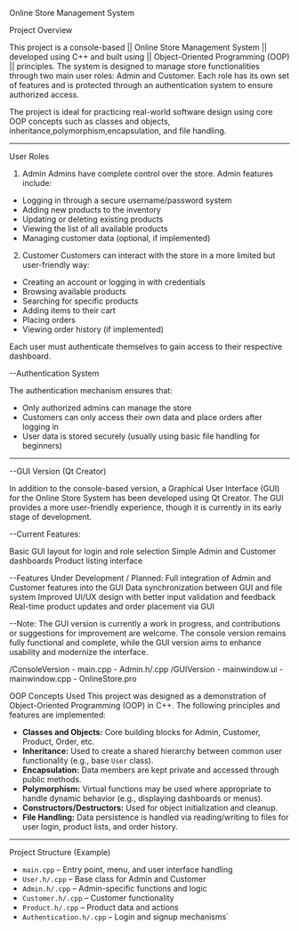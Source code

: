 Online Store Management System

Project Overview

This project is a console-based || Online Store Management System ||  developed using C++ and built using || Object-Oriented Programming (OOP) ||  principles.
The system is designed to manage store functionalities through two main user roles: Admin and Customer.
Each role has its own set of features and is protected through an authentication system to ensure authorized access.

The project is ideal for practicing real-world software design using core OOP concepts such as classes and objects, inheritance,polymorphism,encapsulation, and file handling.

---

User Roles

1. Admin
Admins have complete control over the store. Admin features include:
- Logging in through a secure username/password system
- Adding new products to the inventory
- Updating or deleting existing products
- Viewing the list of all available products
- Managing customer data (optional, if implemented)

2. Customer
Customers can interact with the store in a more limited but user-friendly way:
- Creating an account or logging in with credentials
- Browsing available products
- Searching for specific products
- Adding items to their cart
- Placing orders
- Viewing order history (if implemented)

Each user must authenticate themselves to gain access to their respective dashboard.

--Authentication System

The authentication mechanism ensures that:
- Only authorized admins can manage the store
- Customers can only access their own data and place orders after logging in
- User data is stored securely (usually using basic file handling for beginners)

---

--GUI Version (Qt Creator)

In addition to the console-based version, a Graphical User Interface (GUI) for the Online Store System has been developed using Qt Creator. The GUI provides a more user-friendly experience, though it is currently in its early stage of development.

--Current Features:

Basic GUI layout for login and role selection
Simple Admin and Customer dashboards
Product listing interface

--Features Under Development / Planned:
Full integration of Admin and Customer features into the GUI
Data synchronization between GUI and file system
Improved UI/UX design with better input validation and feedback
Real-time product updates and order placement via GUI

--Note:
The GUI version is currently a work in progress, and contributions or suggestions for improvement are welcome. The console version remains fully functional and complete, while the GUI version aims to enhance usability and modernize the interface.

/ConsoleVersion
    - main.cpp
    - Admin.h/.cpp
/GUIVersion
    - mainwindow.ui
    - mainwindow.cpp
    - OnlineStore.pro

 
OOP Concepts Used
This project was designed as a demonstration of Object-Oriented Programming (OOP) in C++. The following principles and features are implemented:

- **Classes and Objects:** Core building blocks for Admin, Customer, Product, Order, etc.
- **Inheritance:** Used to create a shared hierarchy between common user functionality (e.g., base `User` class).
- **Encapsulation:** Data members are kept private and accessed through public methods.
- **Polymorphism:** Virtual functions may be used where appropriate to handle dynamic behavior (e.g., displaying dashboards or menus).
- **Constructors/Destructors:** Used for object initialization and cleanup.
- **File Handling:** Data persistence is handled via reading/writing to files for user login, product lists, and order history.

---

Project Structure (Example)

- `main.cpp` – Entry point, menu, and user interface handling
- `User.h/.cpp` – Base class for Admin and Customer
- `Admin.h/.cpp` – Admin-specific functions and logic
- `Customer.h/.cpp` – Customer functionality
- `Product.h/.cpp` – Product data and actions
- `Authentication.h/.cpp` – Login and signup mechanisms`

